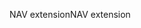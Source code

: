 <span data-ttu-id="b9c76-101">NAV extension</span><span class="sxs-lookup"><span data-stu-id="b9c76-101">NAV extension</span></span>